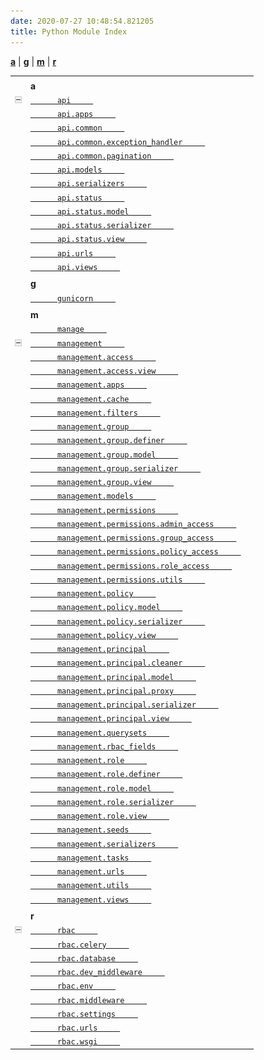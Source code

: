 ```yaml
---
date: 2020-07-27 10:48:54.821205
title: Python Module Index
---
```


<div class="modindex-jumpbox">

[**a**](#cap-a) | [**g**](#cap-g) | [**m**](#cap-m) | [**r**](#cap-r)

</div>

<table>
<tbody>
<tr class="odd">
<td></td>
<td></td>
<td></td>
</tr>
<tr class="even">
<td></td>
<td><strong>a</strong></td>
<td></td>
</tr>
<tr class="odd">
<td><img src="_static/minus.png" id="toggle-1" class="toggler" alt="-" /></td>
<td><a href="../rbac/api/#module-api"><code class="xref">      api     </code></a></td>
<td><em></em></td>
</tr>
<tr class="even">
<td></td>
<td><a href="../rbac/api/#module-api.apps"><code class="xref">      api.apps     </code></a></td>
<td><em></em></td>
</tr>
<tr class="odd">
<td></td>
<td><a href="../rbac/api.common/#module-api.common"><code class="xref">      api.common     </code></a></td>
<td><em></em></td>
</tr>
<tr class="even">
<td></td>
<td><a href="../rbac/api.common/#module-api.common.exception_handler"><code class="xref">      api.common.exception_handler     </code></a></td>
<td><em></em></td>
</tr>
<tr class="odd">
<td></td>
<td><a href="../rbac/api.common/#module-api.common.pagination"><code class="xref">      api.common.pagination     </code></a></td>
<td><em></em></td>
</tr>
<tr class="even">
<td></td>
<td><a href="../rbac/api/#module-api.models"><code class="xref">      api.models     </code></a></td>
<td><em></em></td>
</tr>
<tr class="odd">
<td></td>
<td><a href="../rbac/api/#module-api.serializers"><code class="xref">      api.serializers     </code></a></td>
<td><em></em></td>
</tr>
<tr class="even">
<td></td>
<td><a href="../rbac/api.status/#module-api.status"><code class="xref">      api.status     </code></a></td>
<td><em></em></td>
</tr>
<tr class="odd">
<td></td>
<td><a href="../rbac/api.status/#module-api.status.model"><code class="xref">      api.status.model     </code></a></td>
<td><em></em></td>
</tr>
<tr class="even">
<td></td>
<td><a href="../rbac/api.status/#module-api.status.serializer"><code class="xref">      api.status.serializer     </code></a></td>
<td><em></em></td>
</tr>
<tr class="odd">
<td></td>
<td><a href="../rbac/api.status/#module-api.status.view"><code class="xref">      api.status.view     </code></a></td>
<td><em></em></td>
</tr>
<tr class="even">
<td></td>
<td><a href="../rbac/api/#module-api.urls"><code class="xref">      api.urls     </code></a></td>
<td><em></em></td>
</tr>
<tr class="odd">
<td></td>
<td><a href="../rbac/api/#module-api.views"><code class="xref">      api.views     </code></a></td>
<td><em></em></td>
</tr>
<tr class="even">
<td></td>
<td></td>
<td></td>
</tr>
<tr class="odd">
<td></td>
<td><strong>g</strong></td>
<td></td>
</tr>
<tr class="even">
<td></td>
<td><a href="../rbac/gunicorn/#module-gunicorn"><code class="xref">      gunicorn     </code></a></td>
<td><em></em></td>
</tr>
<tr class="odd">
<td></td>
<td></td>
<td></td>
</tr>
<tr class="even">
<td></td>
<td><strong>m</strong></td>
<td></td>
</tr>
<tr class="odd">
<td></td>
<td><a href="../rbac/manage/#module-manage"><code class="xref">      manage     </code></a></td>
<td><em></em></td>
</tr>
<tr class="even">
<td><img src="_static/minus.png" id="toggle-2" class="toggler" alt="-" /></td>
<td><a href="../rbac/management/#module-management"><code class="xref">      management     </code></a></td>
<td><em></em></td>
</tr>
<tr class="odd">
<td></td>
<td><a href="../rbac/management.access/#module-management.access"><code class="xref">      management.access     </code></a></td>
<td><em></em></td>
</tr>
<tr class="even">
<td></td>
<td><a href="../rbac/management.access/#module-management.access.view"><code class="xref">      management.access.view     </code></a></td>
<td><em></em></td>
</tr>
<tr class="odd">
<td></td>
<td><a href="../rbac/management/#module-management.apps"><code class="xref">      management.apps     </code></a></td>
<td><em></em></td>
</tr>
<tr class="even">
<td></td>
<td><a href="../rbac/management/#module-management.cache"><code class="xref">      management.cache     </code></a></td>
<td><em></em></td>
</tr>
<tr class="odd">
<td></td>
<td><a href="../rbac/management/#module-management.filters"><code class="xref">      management.filters     </code></a></td>
<td><em></em></td>
</tr>
<tr class="even">
<td></td>
<td><a href="../rbac/management.group/#module-management.group"><code class="xref">      management.group     </code></a></td>
<td><em></em></td>
</tr>
<tr class="odd">
<td></td>
<td><a href="../rbac/management.group/#module-management.group.definer"><code class="xref">      management.group.definer     </code></a></td>
<td><em></em></td>
</tr>
<tr class="even">
<td></td>
<td><a href="../rbac/management.group/#module-management.group.model"><code class="xref">      management.group.model     </code></a></td>
<td><em></em></td>
</tr>
<tr class="odd">
<td></td>
<td><a href="../rbac/management.group/#module-management.group.serializer"><code class="xref">      management.group.serializer     </code></a></td>
<td><em></em></td>
</tr>
<tr class="even">
<td></td>
<td><a href="../rbac/management.group/#module-management.group.view"><code class="xref">      management.group.view     </code></a></td>
<td><em></em></td>
</tr>
<tr class="odd">
<td></td>
<td><a href="../rbac/management/#module-management.models"><code class="xref">      management.models     </code></a></td>
<td><em></em></td>
</tr>
<tr class="even">
<td></td>
<td><a href="../rbac/management.permissions/#module-management.permissions"><code class="xref">      management.permissions     </code></a></td>
<td><em></em></td>
</tr>
<tr class="odd">
<td></td>
<td><a href="../rbac/management.permissions/#module-management.permissions.admin_access"><code class="xref">      management.permissions.admin_access     </code></a></td>
<td><em></em></td>
</tr>
<tr class="even">
<td></td>
<td><a href="../rbac/management.permissions/#module-management.permissions.group_access"><code class="xref">      management.permissions.group_access     </code></a></td>
<td><em></em></td>
</tr>
<tr class="odd">
<td></td>
<td><a href="../rbac/management.permissions/#module-management.permissions.policy_access"><code class="xref">      management.permissions.policy_access     </code></a></td>
<td><em></em></td>
</tr>
<tr class="even">
<td></td>
<td><a href="../rbac/management.permissions/#module-management.permissions.role_access"><code class="xref">      management.permissions.role_access     </code></a></td>
<td><em></em></td>
</tr>
<tr class="odd">
<td></td>
<td><a href="../rbac/management.permissions/#module-management.permissions.utils"><code class="xref">      management.permissions.utils     </code></a></td>
<td><em></em></td>
</tr>
<tr class="even">
<td></td>
<td><a href="../rbac/management.policy/#module-management.policy"><code class="xref">      management.policy     </code></a></td>
<td><em></em></td>
</tr>
<tr class="odd">
<td></td>
<td><a href="../rbac/management.policy/#module-management.policy.model"><code class="xref">      management.policy.model     </code></a></td>
<td><em></em></td>
</tr>
<tr class="even">
<td></td>
<td><a href="../rbac/management.policy/#module-management.policy.serializer"><code class="xref">      management.policy.serializer     </code></a></td>
<td><em></em></td>
</tr>
<tr class="odd">
<td></td>
<td><a href="../rbac/management.policy/#module-management.policy.view"><code class="xref">      management.policy.view     </code></a></td>
<td><em></em></td>
</tr>
<tr class="even">
<td></td>
<td><a href="../rbac/management.principal/#module-management.principal"><code class="xref">      management.principal     </code></a></td>
<td><em></em></td>
</tr>
<tr class="odd">
<td></td>
<td><a href="../rbac/management.principal/#module-management.principal.cleaner"><code class="xref">      management.principal.cleaner     </code></a></td>
<td><em></em></td>
</tr>
<tr class="even">
<td></td>
<td><a href="../rbac/management.principal/#module-management.principal.model"><code class="xref">      management.principal.model     </code></a></td>
<td><em></em></td>
</tr>
<tr class="odd">
<td></td>
<td><a href="../rbac/management.principal/#module-management.principal.proxy"><code class="xref">      management.principal.proxy     </code></a></td>
<td><em></em></td>
</tr>
<tr class="even">
<td></td>
<td><a href="../rbac/management.principal/#module-management.principal.serializer"><code class="xref">      management.principal.serializer     </code></a></td>
<td><em></em></td>
</tr>
<tr class="odd">
<td></td>
<td><a href="../rbac/management.principal/#module-management.principal.view"><code class="xref">      management.principal.view     </code></a></td>
<td><em></em></td>
</tr>
<tr class="even">
<td></td>
<td><a href="../rbac/management/#module-management.querysets"><code class="xref">      management.querysets     </code></a></td>
<td><em></em></td>
</tr>
<tr class="odd">
<td></td>
<td><a href="../rbac/management/#module-management.rbac_fields"><code class="xref">      management.rbac_fields     </code></a></td>
<td><em></em></td>
</tr>
<tr class="even">
<td></td>
<td><a href="../rbac/management.role/#module-management.role"><code class="xref">      management.role     </code></a></td>
<td><em></em></td>
</tr>
<tr class="odd">
<td></td>
<td><a href="../rbac/management.role/#module-management.role.definer"><code class="xref">      management.role.definer     </code></a></td>
<td><em></em></td>
</tr>
<tr class="even">
<td></td>
<td><a href="../rbac/management.role/#module-management.role.model"><code class="xref">      management.role.model     </code></a></td>
<td><em></em></td>
</tr>
<tr class="odd">
<td></td>
<td><a href="../rbac/management.role/#module-management.role.serializer"><code class="xref">      management.role.serializer     </code></a></td>
<td><em></em></td>
</tr>
<tr class="even">
<td></td>
<td><a href="../rbac/management.role/#module-management.role.view"><code class="xref">      management.role.view     </code></a></td>
<td><em></em></td>
</tr>
<tr class="odd">
<td></td>
<td><a href="../rbac/management/#module-management.seeds"><code class="xref">      management.seeds     </code></a></td>
<td><em></em></td>
</tr>
<tr class="even">
<td></td>
<td><a href="../rbac/management/#module-management.serializers"><code class="xref">      management.serializers     </code></a></td>
<td><em></em></td>
</tr>
<tr class="odd">
<td></td>
<td><a href="../rbac/management/#module-management.tasks"><code class="xref">      management.tasks     </code></a></td>
<td><em></em></td>
</tr>
<tr class="even">
<td></td>
<td><a href="../rbac/management/#module-management.urls"><code class="xref">      management.urls     </code></a></td>
<td><em></em></td>
</tr>
<tr class="odd">
<td></td>
<td><a href="../rbac/management/#module-management.utils"><code class="xref">      management.utils     </code></a></td>
<td><em></em></td>
</tr>
<tr class="even">
<td></td>
<td><a href="../rbac/management/#module-management.views"><code class="xref">      management.views     </code></a></td>
<td><em></em></td>
</tr>
<tr class="odd">
<td></td>
<td></td>
<td></td>
</tr>
<tr class="even">
<td></td>
<td><strong>r</strong></td>
<td></td>
</tr>
<tr class="odd">
<td><img src="_static/minus.png" id="toggle-3" class="toggler" alt="-" /></td>
<td><a href="../rbac/rbac/#module-rbac"><code class="xref">      rbac     </code></a></td>
<td><em></em></td>
</tr>
<tr class="even">
<td></td>
<td><a href="../rbac/rbac/#module-rbac.celery"><code class="xref">      rbac.celery     </code></a></td>
<td><em></em></td>
</tr>
<tr class="odd">
<td></td>
<td><a href="../rbac/rbac/#module-rbac.database"><code class="xref">      rbac.database     </code></a></td>
<td><em></em></td>
</tr>
<tr class="even">
<td></td>
<td><a href="../rbac/rbac/#module-rbac.dev_middleware"><code class="xref">      rbac.dev_middleware     </code></a></td>
<td><em></em></td>
</tr>
<tr class="odd">
<td></td>
<td><a href="../rbac/rbac/#module-rbac.env"><code class="xref">      rbac.env     </code></a></td>
<td><em></em></td>
</tr>
<tr class="even">
<td></td>
<td><a href="../rbac/rbac/#module-rbac.middleware"><code class="xref">      rbac.middleware     </code></a></td>
<td><em></em></td>
</tr>
<tr class="odd">
<td></td>
<td><a href="../rbac/rbac/#module-rbac.settings"><code class="xref">      rbac.settings     </code></a></td>
<td><em></em></td>
</tr>
<tr class="even">
<td></td>
<td><a href="../rbac/rbac/#module-rbac.urls"><code class="xref">      rbac.urls     </code></a></td>
<td><em></em></td>
</tr>
<tr class="odd">
<td></td>
<td><a href="../rbac/rbac/#module-rbac.wsgi"><code class="xref">      rbac.wsgi     </code></a></td>
<td><em></em></td>
</tr>
</tbody>
</table>